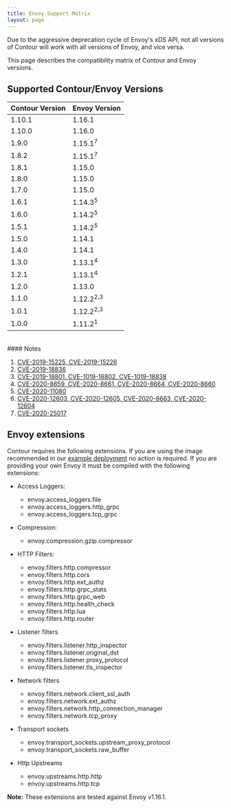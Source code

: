 ```yaml
---
title: Envoy Support Matrix
layout: page
---
```


Due to the aggressive deprecation cycle of Envoy's xDS API, not all versions of Contour will work with all versions of Envoy, and vice versa.

This page describes the compatibility matrix of Contour and Envoy versions.

## Supported Contour/Envoy Versions

| Contour Version | Envoy Version        |
| --------------- | :------------------- |
| 1.10.1          | 1.16.1               |
| 1.10.0          | 1.16.0               |
| 1.9.0           | 1.15.1<sup>7</sup>   |
| 1.8.2           | 1.15.1<sup>7</sup>   |
| 1.8.1           | 1.15.0               |
| 1.8.0           | 1.15.0               |
| 1.7.0           | 1.15.0               |
| 1.6.1           | 1.14.3<sup>5</sup>   |
| 1.6.0           | 1.14.2<sup>5</sup>   |
| 1.5.1           | 1.14.2<sup>5</sup>   |
| 1.5.0           | 1.14.1               |
| 1.4.0           | 1.14.1               |
| 1.3.0           | 1.13.1<sup>4</sup>   |
| 1.2.1           | 1.13.1<sup>4</sup>   |
| 1.2.0           | 1.13.0               |
| 1.1.0           | 1.12.2<sup>2,3</sup> |
| 1.0.1           | 1.12.2<sup>2,3</sup> |
| 1.0.0           | 1.11.2<sup>1</sup>   |

<br>
#### Notes

1. [CVE-2019-15225, CVE-2019-15226][1]
2. [CVE-2019-18836][2]
3. [CVE-2019-18801. CVE-1019-18802, CVE-1019-18838][4]
4. [CVE-2020-8659, CVE-2020-8661, CVE-2020-8664, CVE-2020-8660][5]
5. [CVE-2020-11080][6]
6. [CVE-2020-12603, CVE-2020-12605, CVE-2020-8663, CVE-2020-12604][7]
7. [CVE-2020-25017][8]

## Envoy extensions

Contour requires the following extensions.
If you are using the image recommended in our [example deployment][3] no action is required.
If you are providing your own Envoy it must be compiled with the following extensions:

- Access Loggers: 
  - envoy.access_loggers.file
  - envoy.access_loggers.http_grpc
  - envoy.access_loggers.tcp_grpc
  
- Compression:
  - envoy.compression.gzip.compressor
    
- HTTP Filters:
  - envoy.filters.http.compressor
  - envoy.filters.http.cors
  - envoy.filters.http.ext_authz
  - envoy.filters.http.grpc_stats
  - envoy.filters.http.grpc_web
  - envoy.filters.http.health_check
  - envoy.filters.http.lua
  - envoy.filters.http.router
   
- Listener filters
  - envoy.filters.listener.http_inspector
  - envoy.filters.listener.original_dst
  - envoy.filters.listener.proxy_protocol
  - envoy.filters.listener.tls_inspector

- Network filters
  - envoy.filters.network.client_ssl_auth
  - envoy.filters.network.ext_authz
  - envoy.filters.network.http_connection_manager
  - envoy.filters.network.tcp_proxy
  
- Transport sockets
  - envoy.transport_sockets.upstream_proxy_protocol
  - envoy.transport_sockets.raw_buffer
  
- Http Upstreams
  - envoy.upstreams.http.http
  - envoy.upstreams.http.tcp

__Note:__ These extensions are tested against Envoy v1.16.1.

[1]: https://groups.google.com/forum/#!topic/envoy-announce/Zo3ZEFuPWec
[2]: https://groups.google.com/d/msg/envoy-announce/3-8S992PUV4/t-egdelVDwAJ
[3]: {{site.github.repository_url}}/tree/{{site.github.latest_release.tag_name}}/examples/contour
[4]: https://groups.google.com/d/msg/envoy-announce/BjgUTDTKAu8/DTfMMSyCAgAJ
[5]: https://groups.google.com/forum/#!msg/envoy-announce/sVqmxy0un2s/8aq430xiHAAJ
[6]: https://groups.google.com/d/msg/envoy-announce/y4C7hXH6WrU/eRoMZ6WaAgAJ
[7]: https://groups.google.com/d/msg/envoy-announce/qrrF8klFl-I/nz12XtqmAAAJ
[8]: https://groups.google.com/g/envoy-announce/c/5P0060xsRxc/m/dhIXZLjgCAAJ
